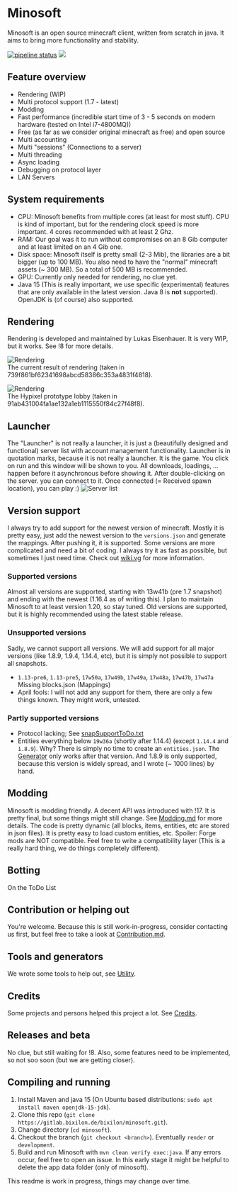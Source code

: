 # Minosoft
Minosoft is an open source minecraft client, written from scratch in java. It aims to bring more functionality and stability.

[![pipeline status](https://gitlab.bixilon.de/bixilon/minosoft/badges/master/pipeline.svg)](https://gitlab.bixilon.de/bixilon/minosoft/-/commits/master) 
[![](https://jitpack.io/v/de.bixilon.gitlab.bixilon/minosoft.svg)](https://jitpack.io/#de.bixilon.gitlab.bixilon/minosoft)

## Feature overview
 - Rendering (WIP)
 - Multi protocol support (1.7 - latest)
 - Modding
 - Fast performance (incredible start time of 3 - 5 seconds on modern hardware (tested on Intel i7-4800MQ))
 - Free (as far as we consider original minecraft as free) and open source
 - Multi accounting
 - Multi "sessions" (Connections to a server)
 - Multi threading
 - Async loading
 - Debugging on protocol layer
 - LAN Servers

## System requirements

- CPU: Minosoft benefits from multiple cores (at least for most stuff). CPU is kind of important, but for the rendering clock speed is more important. 4 cores recommended with at least 2 Ghz.
- RAM: Our goal was it to run without compromises on an 8 Gib computer and at least limited on an 4 Gib one.
- Disk space: Minosoft itself is pretty small (2-3 Mib), the libraries are a bit bigger (up to 100 MB). You also need to have the "normal" minecraft assets (~ 300 MB). So a total of 500 MB is recommended.
 - GPU: Currently only needed for rendering, no clue yet.
 - Java 15 (This is really important, we use specific (experimental) features that are only available in the latest version. Java 8 is **not** supported).
 OpenJDK is (of course) also supported.


## Rendering
Rendering is developed and maintained by Lukas Eisenhauer. It is very WIP, but it works. See !8 for more details.

![Rendering](doc/img/rendering.png)  
The current result of rendering (taken in 739f861bf62341698abcd58386c353a4831f4818).

![Rendering](doc/img/rendering_hypixel.png)  
The Hypixel prototype lobby (taken in 91ab431004fa1ae132a1eb1115550f84c27f48f8).

## Launcher

The "Launcher" is not really a launcher, it is just a (beautifully designed and functional) server list with account management functionality. Launcher is in quotation marks, because it is not really a launcher. It is the game. You click on run and this window will be shown to you. All downloads, loadings, ... happen before it asynchronous before showing it. After double-clicking on the server. you can connect to it. Once connected (= Received spawn location), you can play :)
![Server list](doc/img/server_list.png)

## Version support
I always try to add support for the newest version of minecraft. Mostly it is pretty easy, just add the newest version to the `versions.json` and generate the mappings.
After pushing it, it is supported. Some versions are more complicated and need a bit of coding. I always try it as fast as possible, but sometimes I just need time.
Check out [wiki.vg](https://wiki.vg/Main_Page) for more information.

### Supported versions
Almost all versions are supported, starting with 13w41b (pre 1.7 snapshot) and ending with the newest (1.16.4 as of writing this). I plan to maintain Minosoft to at least version 1.20, so stay tuned. Old versions are supported, but it is highly recommended using the latest stable release.

### Unsupported versions
Sadly, we cannot support all versions. We will add support for all major versions (like 1.8.9, 1.9.4, 1.14.4, etc), but it is simply not possible to support all snapshots.
 - `1.13-pre6`, `1.13-pre5`, `17w50a`, `17w49b`, `17w49a`, `17w48a`, `17w47b`, `17w47a` Missing blocks.json (Mappings)
 - April fools: I will not add any support for them, there are only a few things known. They might work, untested.
 
### Partly supported versions

- Protocol lacking; See [snapSupportToDo.txt](/doc/snapSupportToDo.txt)
- Entities everything below `19w36a` (shortly after 1.14.4) (except `1.14.4` and `1.8.9`). Why? There is simply no time to create an `entities.json`. The [Generator](/util) only works after that version. And 1.8.9 is only supported, because this version is widely spread, and I wrote (~ 1000 lines) by hand.

## Modding

Minosoft is modding friendly. A decent API was introduced with !17. It is pretty final, but some things might still change. See [Modding.md](doc/Modding.md) for more details. The code is pretty dynamic (all blocks, items, entities, etc are stored in json files). It is pretty easy to load custom entities, etc. Spoiler: Forge mods are NOT compatible. Feel free to write a compatibility layer (This is a really hard thing, we do things completely different).

## Botting
On the ToDo List

## Contribution or helping out
You're welcome. Because this is still work-in-progress, consider contacting us first, but feel free to take a look at [Contribution.md](/Contribution.md).

## Tools and generators
We wrote some tools to help out, see [Utility](util/ReadMe.md).

## Credits
Some projects and persons helped this project a lot. See [Credits](Credits.md).

## Releases and beta
No clue, but still waiting for !8. Also, some features need to be implemented, so not soo soon (but we are getting closer).

## Compiling and running
1. Install Maven and java 15 (On Ubuntu based distributions: `sudo apt install maven openjdk-15-jdk`).
2. Clone this repo (`git clone https://gitlab.bixilon.de/bixilon/minosoft.git`).
3. Change directory (`cd minosoft`).
4. Checkout the branch (`git checkout <branch>`). Eventually `render` or `development`.
5. Build and run Minosoft with `mvn clean verify exec:java`. If any errors occur, feel free to open an issue. In this early stage it might be helpful
 to delete the app data folder (only of minosoft).


This readme is work in progress, things may change over time.
